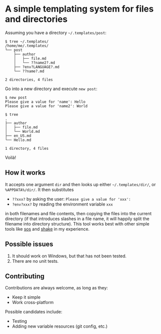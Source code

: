 # A simple templating system for files and directories

Assuming you have a directory `~/.templates/post`:
```shell
$ tree ~/.templates/
/home/me/.templates/
└── post
    ├── author
    │   ├── file.md
    │   └── ??name2?.md
    ├── ?env?LANGUAGE?.md
    └── ??name?.md

2 directories, 4 files
```

Go into a new directory and execute `new post`:
```shell
$ new post
Please give a value for 'name': Hello 
Please give a value for 'name2': World

$ tree
.
├── author
│   ├── file.md
│   └── World.md
├── en_US.md
└── Hello.md

1 directory, 4 files
```

Voilà!

## How it works

It accepts one argument `dir` and then looks up either `~/.templates/dir/`,
or `%APPDATA%/dir/`. It then substitutes 

 - `??xxx?` by asking the user: `Please give a value for 'xxx':`
 - `?env?xxx?` by reading the environment variable `xxx`

in both filenames and file contents, then copying the files into the current
directory (if that introduces slashes in a file name, it will happily split the
filename into  directory structure). This tool works best with other simple tools
like [sos](https://github.com/schell/steeloverseer) and [shake](shakebuild.com)
in my experience.

## Possible issues

 1. It should work on Windows, but that has not been tested.
 2. There are no unit tests.

## Contributing

Contributions are always welcome, as long as they:

 - Keep it simple
 - Work cross-platform

Possible candidates include:

 - Testing
 - Adding new variable resources (git config, etc.)
